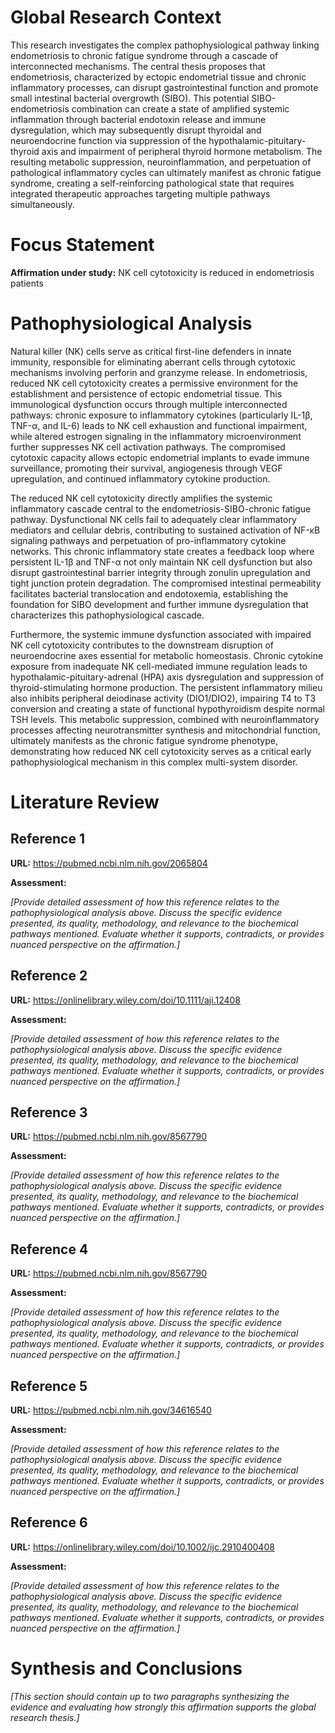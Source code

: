 # Global Research Context

This research investigates the complex pathophysiological pathway linking endometriosis to chronic fatigue syndrome through a cascade of interconnected mechanisms. The central thesis proposes that endometriosis, characterized by ectopic endometrial tissue and chronic inflammatory processes, can disrupt gastrointestinal function and promote small intestinal bacterial overgrowth (SIBO). This potential SIBO-endometriosis combination can create a state of amplified systemic inflammation through bacterial endotoxin release and immune dysregulation, which may subsequently disrupt thyroidal and neuroendocrine function via suppression of the hypothalamic-pituitary-thyroid axis and impairment of peripheral thyroid hormone metabolism. The resulting metabolic suppression, neuroinflammation, and perpetuation of pathological inflammatory cycles can ultimately manifest as chronic fatigue syndrome, creating a self-reinforcing pathological state that requires integrated therapeutic approaches targeting multiple pathways simultaneously.

# Focus Statement

**Affirmation under study:** NK cell cytotoxicity is reduced in endometriosis patients

# Pathophysiological Analysis

Natural killer (NK) cells serve as critical first-line defenders in innate immunity, responsible for eliminating aberrant cells through cytotoxic mechanisms involving perforin and granzyme release. In endometriosis, reduced NK cell cytotoxicity creates a permissive environment for the establishment and persistence of ectopic endometrial tissue. This immunological dysfunction occurs through multiple interconnected pathways: chronic exposure to inflammatory cytokines (particularly IL-1β, TNF-α, and IL-6) leads to NK cell exhaustion and functional impairment, while altered estrogen signaling in the inflammatory microenvironment further suppresses NK cell activation pathways. The compromised cytotoxic capacity allows ectopic endometrial implants to evade immune surveillance, promoting their survival, angiogenesis through VEGF upregulation, and continued inflammatory cytokine production.

The reduced NK cell cytotoxicity directly amplifies the systemic inflammatory cascade central to the endometriosis-SIBO-chronic fatigue pathway. Dysfunctional NK cells fail to adequately clear inflammatory mediators and cellular debris, contributing to sustained activation of NF-κB signaling pathways and perpetuation of pro-inflammatory cytokine networks. This chronic inflammatory state creates a feedback loop where persistent IL-1β and TNF-α not only maintain NK cell dysfunction but also disrupt gastrointestinal barrier integrity through zonulin upregulation and tight junction protein degradation. The compromised intestinal permeability facilitates bacterial translocation and endotoxemia, establishing the foundation for SIBO development and further immune dysregulation that characterizes this pathophysiological cascade.

Furthermore, the systemic immune dysfunction associated with impaired NK cell cytotoxicity contributes to the downstream disruption of neuroendocrine axes essential for metabolic homeostasis. Chronic cytokine exposure from inadequate NK cell-mediated immune regulation leads to hypothalamic-pituitary-adrenal (HPA) axis dysregulation and suppression of thyroid-stimulating hormone production. The persistent inflammatory milieu also inhibits peripheral deiodinase activity (DIO1/DIO2), impairing T4 to T3 conversion and creating a state of functional hypothyroidism despite normal TSH levels. This metabolic suppression, combined with neuroinflammatory processes affecting neurotransmitter synthesis and mitochondrial function, ultimately manifests as the chronic fatigue syndrome phenotype, demonstrating how reduced NK cell cytotoxicity serves as a critical early pathophysiological mechanism in this complex multi-system disorder.

# Literature Review

## Reference 1

**URL:** https://pubmed.ncbi.nlm.nih.gov/2065804

**Assessment:**

*[Provide detailed assessment of how this reference relates to the pathophysiological analysis above. Discuss the specific evidence presented, its quality, methodology, and relevance to the biochemical pathways mentioned. Evaluate whether it supports, contradicts, or provides nuanced perspective on the affirmation.]*

## Reference 2

**URL:** https://onlinelibrary.wiley.com/doi/10.1111/aji.12408

**Assessment:**

*[Provide detailed assessment of how this reference relates to the pathophysiological analysis above. Discuss the specific evidence presented, its quality, methodology, and relevance to the biochemical pathways mentioned. Evaluate whether it supports, contradicts, or provides nuanced perspective on the affirmation.]*

## Reference 3

**URL:** https://pubmed.ncbi.nlm.nih.gov/8567790

**Assessment:**

*[Provide detailed assessment of how this reference relates to the pathophysiological analysis above. Discuss the specific evidence presented, its quality, methodology, and relevance to the biochemical pathways mentioned. Evaluate whether it supports, contradicts, or provides nuanced perspective on the affirmation.]*

## Reference 4

**URL:** https://pubmed.ncbi.nlm.nih.gov/8567790

**Assessment:**

*[Provide detailed assessment of how this reference relates to the pathophysiological analysis above. Discuss the specific evidence presented, its quality, methodology, and relevance to the biochemical pathways mentioned. Evaluate whether it supports, contradicts, or provides nuanced perspective on the affirmation.]*

## Reference 5

**URL:** https://pubmed.ncbi.nlm.nih.gov/34616540

**Assessment:**

*[Provide detailed assessment of how this reference relates to the pathophysiological analysis above. Discuss the specific evidence presented, its quality, methodology, and relevance to the biochemical pathways mentioned. Evaluate whether it supports, contradicts, or provides nuanced perspective on the affirmation.]*

## Reference 6

**URL:** https://onlinelibrary.wiley.com/doi/10.1002/ijc.2910400408

**Assessment:**

*[Provide detailed assessment of how this reference relates to the pathophysiological analysis above. Discuss the specific evidence presented, its quality, methodology, and relevance to the biochemical pathways mentioned. Evaluate whether it supports, contradicts, or provides nuanced perspective on the affirmation.]*

# Synthesis and Conclusions

*[This section should contain up to two paragraphs synthesizing the evidence and evaluating how strongly this affirmation supports the global research thesis.]*

